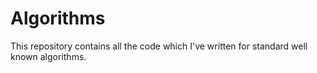 Algorithms
==========

This repository contains all the code which I've written for standard well known algorithms.
